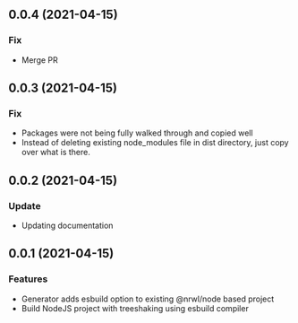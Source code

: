 ## 0.0.4 (2021-04-15)

### Fix
* Merge PR

## 0.0.3 (2021-04-15)

### Fix
* Packages were not being fully walked through and copied well
* Instead of deleting existing node_modules file in dist directory, just copy over what is there.

## 0.0.2 (2021-04-15)

### Update
* Updating documentation

## 0.0.1 (2021-04-15)

### Features
* Generator adds esbuild option to existing @nrwl/node based project
* Build NodeJS project with treeshaking using esbuild compiler
